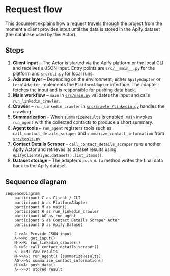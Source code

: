 # Request flow

This document explains how a request travels through the project from the moment a client provides input until the data
is stored in the Apify dataset (the database used by this Actor).

## Steps

1. **Client input** – The Actor is started via the Apify platform or the local CLI and receives a JSON input. Entry
   points are `src/__main__.py` for the platform and `src/cli.py` for local runs.
2. **Adapter layer** – Depending on the environment, either `ApifyAdapter` or `LocalAdapter` implements the
   `PlatformAdapter` interface. The adapter fetches the input and is responsible for pushing data back.
3. **Main workflow** – `main` in [`src/main.py`](../src/main.py) validates the input and calls `run_linkedin_crawler`.
4. **Crawler** – `run_linkedin_crawler` in [`src/crawler/linkedin.py`](../src/crawler/linkedin.py) handles the crawling.
5. **Summarization** – When `summarizeResults` is enabled, `main` invokes `run_agent` with the collected contacts to
   produce a short summary.
6. **Agent tools** – `run_agent` registers tools such as `call_contact_details_scraper` and
   `summarize_contact_information` from [`src/tools.py`](../src/tools.py).
7. **Contact Details Scraper** – `call_contact_details_scraper` runs another Apify Actor and retrieves its dataset
   results using `ApifyClientAsync.dataset().list_items()`.
8. **Dataset storage** – The adapter's `push_data` method writes the final data back to the Apify dataset.

## Sequence diagram

```mermaid
sequenceDiagram
    participant C as Client / CLI
    participant A as PlatformAdapter
    participant M as main()
    participant R as run_linkedin_crawler
    participant AG as run_agent
    participant S as Contact Details Scraper Actor
    participant D as Apify Dataset

    C->>A: Provide JSON input
    A->>M: get_input()
    M->>R: run_linkedin_crawler()
    R->>S: call_contact_details_scraper()
    S-->>M: raw results
    M->>AG: run_agent() [summarizeResults]
    AG->>A: summarize_contact_information()
    M->>A: push_data()
    A-->>D: stored result
```
